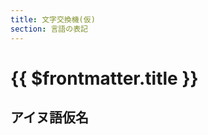 ```yaml
---
title: 文字交換機(仮)
section: 言語の表記
---
```


# {{ $frontmatter.title }}

## アイヌ語仮名

<!-- markdownlint-disable MD033 -->
<HLConverter src="/conv/ain.csv" />
<!-- markdownlint-enable MD033 -->
